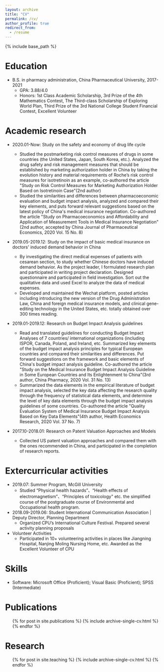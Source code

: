 ```yaml
---
layout: archive
title: "CV"
permalink: /cv/
author_profile: true
redirect_from:
  - /resume
---
```


{% include base_path %}

Education
======
* B.S. in pharmacy administration, China Pharmaceutical University, 2017-2021
  * GPA: 3.88/4.0
  * Honors: 1st Class Academic Scholarship, 3rd Prize of the 4th Mathematics Contest, The Third-class Scholarship of Exploring World Plan, Third Prize of the 3rd National College Student Financial Contest, Excellent Volunteer


Academic research
======
* 2020.01-Now: Study on the safety and economy of drug life cycle
  * Studied the postmarketing risk control measures of drugs in some countries (the United States, Japan, South Korea, etc.). Analyzed the drug safety and risk management measures that should be established by marketing authorization holder in China by taking the evolution history and material requirements of Roche’s risk control measures for isotretinoin as an example, co-authored the article "Study on Risk Control Measures for Marketing Authorization Holder Based on Isotretinoin Case"(2nd author)
  * Studied the similarities and differences between pharmacoeconomic evaluation and budget impact analysis, analyzed and compared their key elements, and puts forward relevant suggestions based on the latest policy of China's medical insurance negotiation. Co-authored the article "Study on Pharmacoeconomics and Affordability and Application of Measurement Tools in Medical Insurance Negotiation"(2nd author, accepted by China Journal of Pharmaceutical Economics, 2020 Vol. 15 No. 8)

* 2019.05-2019.12: Study on the impact of basic medical insurance on doctors' induced demand behavior in China
  * By investigating the direct medical expenses of patients with cesarean section, to study whether Chinese doctors have induced demand behavior. As the project leader, I formulated research plan and participated in writing project declaration. Designed questionnaire and participated in field investigation. Sort out the qualitative data and used Excel to analyze the data of medical expenses.
  * Developed and maintained the Wechat platform, posted articles including introducing the new version of the Drug Administration Law, China and foreign medical insurance models, and clinical gene-editing technology in the United States, etc. totally obtained over 300 times reading.
  
* 2019.01-2019.12: Research on Budget Impact Analysis guidelines
  * Read and translated guidelines for conducting Budget Impact Analyses of 7 countries/ international organizations (including ISPOR, Canada, Poland, and Ireland, etc. Summarized key elements of the budget impact analysis principles for typical European countries and compared their similarities and differences. Put forward suggestions on the framework and basic elements of China's budget impact analysis guideline. Co-authored the article "Study on the Medical Insurance Budget Impact Analysis Guideline in Some European Countries and Its Enlightenment to China"(3rd author, China Pharmacy, 2020 Vol. 31 No. 13)
  * Summarized the data elements in the empirical literature of budget impact analysis, selected the key data affecting the research quality through the frequency of statistical data elements, and determine the level of key data elements through the budget impact analysis guidelines of some countries. Co-authored the article "Quality Evaluation System of Medical Insurance Budget Impact Analysis Based on Key Data Elements"(4th author, Health Economics Research, 2020 Vol. 37 No. 7)
  
* 2017.10-2018.01: Research on Patent Valuation Approaches and Models
  * Collected US patent valuation approaches and compared them with the ones recommended in China, and participated in the completion of research reports.

Extercurricular activities
======
* 2019.07: Summer Program, McGill University
  * Studied “Physical health hazards”、“Health effects of electromagnetism”、“Principles of toxicology" etc. the simplified course of the postgraduate course of Environmental and Occupational health program.
* 2018.09-2019.06: Student International Communication Association
  | Deputy Director, Planning Department
  * Organized CPU’s International Culture Festival. Prepared several activity planning proposals 
* Volunteer Activities
  * Participated in 10+ volunteering activities in places like Jiangning Hospital, Nanjing Moling Nursing Home, etc. Awarded as the Excellent Volunteer of CPU

Skills
======
* Software: Microsoft Office (Proficient); Visual Basic (Proficient); SPSS (Intermediate) 	

Publications
======
  <ul>{% for post in site.publications %}
    {% include archive-single-cv.html %}
  {% endfor %}</ul>
  
  
Research
======
  <ul>{% for post in site.teaching %}
    {% include archive-single-cv.html %}
  {% endfor %}</ul>
  

